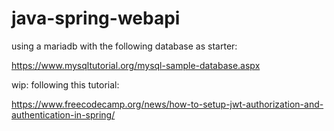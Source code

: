 # java-spring-webapi

using a mariadb with the following database as starter:

https://www.mysqltutorial.org/mysql-sample-database.aspx

wip: following this tutorial:

https://www.freecodecamp.org/news/how-to-setup-jwt-authorization-and-authentication-in-spring/